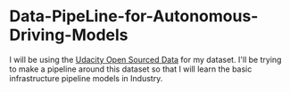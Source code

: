 # Data-PipeLine-for-Autonomous-Driving-Models
I will be using the [Udacity Open Sourced Data](https://github.com/udacity/self-driving-car/tree/master/datasets) for my dataset. 
I'll be trying to make a pipeline around this dataset so that I will learn the basic infrastructure pipeline models in Industry.
